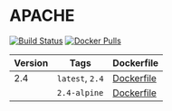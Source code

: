 APACHE
=================

[![Build Status](https://travis-ci.org/drupal-docker/apache.svg?branch=master)](https://travis-ci.org/drupal-docker/apache)
[![Docker Pulls](https://img.shields.io/docker/pulls/drupaldocker/apache.svg?maxAge=2592000)](https://hub.docker.com/r/drupaldocker/apache)

| Version | Tags | Dockerfile |
| --- | --- | --- |
| 2.4 | `latest`, `2.4` | [Dockerfile](https://github.com/drupal-docker/apache/blob/master/2.4/Dockerfile) |
|  | `2.4-alpine` | [Dockerfile](https://github.com/drupal-docker/apache/blob/master/2.4/Dockerfile-alpine) |
